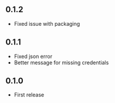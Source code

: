 ## 0.1.2

- Fixed issue with packaging

## 0.1.1

- Fixed json error
- Better message for missing credentials

## 0.1.0

- First release
